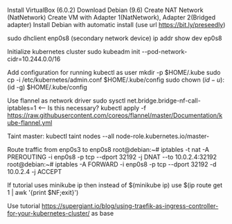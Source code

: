 Install VirtualBox (6.0.2)
Download Debian (9.6)
Create NAT Network (NatNetwork)
Create VM with Adapter 1(NatNetwork), Adapter 2(Bridged adapter)
Install Debian with automatic install (use url https://bit.ly/preseedly)

sudo dhclient enp0s8 (secondary network device)
ip addr show dev ep0s8

Initialize kubernetes cluster
sudo kubeadm init --pod-network-cidr=10.244.0.0/16

Add configuration for running kubectl as user
mkdir -p $HOME/.kube
sudo cp -i /etc/kubernetes/admin.conf $HOME/.kube/config
sudo chown $(id -u):$(id -g) $HOME/.kube/config

Use flannel as network driver
sudo sysctl net.bridge.bridge-nf-call-iptables=1 <-- Is this necessary?
kubectl apply -f https://raw.githubusercontent.com/coreos/flannel/master/Documentation/kube-flannel.yml

Taint master:
kubectl taint nodes --all node-role.kubernetes.io/master-

Route traffic from enp0s3 to enp0s8
root@debian:~# iptables -t nat -A PREROUTING -i enp0s8 -p tcp --dport 32192 -j DNAT --to 10.0.2.4:32192
root@debian:~# iptables -A FORWARD -i enp0s8 -p tcp --dport 32192 -d 10.0.2.4 -j ACCEPT

If tutorial uses minikube ip then instead of
$(minikube ip) use $(ip route get 1 | awk '{print $NF;exit}')

Use tutorial https://supergiant.io/blog/using-traefik-as-ingress-controller-for-your-kubernetes-cluster/ as base


